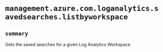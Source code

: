 # `management.azure.com.loganalytics.savedsearches.listbyworkspace`

## `summary`
Gets the saved searches for a given Log Analytics Workspace


